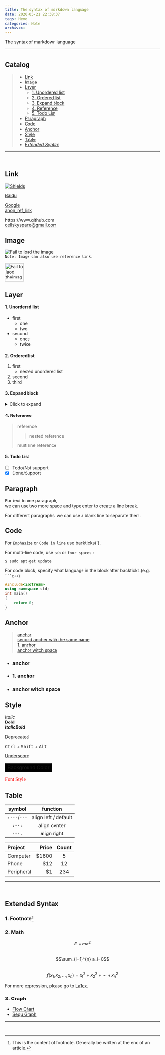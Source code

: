 ```yaml
---
title: The syntax of markdown language
date: 2020-05-21 22:38:37
tags: Hexo
categories: Note
archives: 
---
```


The syntax of markdown language
<!-- more -->
---
# <p align="center"></p> <!-- h1 Title -->  

## **Catalog**  <!--h2 title, and "###" is h3 title ...-->
<!--do not use title-mark("#") in catalog-->
> - [Link](#Link)  
> - [Image](#Image)
> - [Layer](#Layer)
>   - [1. Unordered list](#1-Unordered-list)
>   - [2. Ordered list](#2-Ordered-list)
>   - [3. Expand block](#3-Expand-block)
>   - [4. Reference](#4-Reference)
>   - [5. Todo List](#5-Todo-List)
> - [Paragraph](#Paragraph)
> - [Code](#Code)
> - [Anchor](#Anchor)
> - [Style](#Style)
> - [Table](#Table)
> - [*Extended Syntax*](#Extended-Syntax)

---  
<!--"---" can be replaced with "***" or "___"-->
<br>

## Link

[![Shields](https://img.shields.io/static/v1?label=<Label>&message=<Message>&color=<Color>)](https://shields.io)  

<!--
    Specifying title after link is optinal, separated by space.
    For compatibility, if there is a space in url, fill it with '%20'.
-->
[Baidu](https://www.baidu.com "Baidu")  

<!--reference link-->
[Google][google_main]  
[anon_ref_link][]

[google_main]: https://www.google.com "Google" 
[anon_ref_link]: https://www.bilibili.com

<!--Raw urls and e-mail addresses-->
<https://www.github.com>  
<cellskyspace@gmail.com>  


## Image

![Fail to load the image](../http_html/favicon.ico "qiongmei") <!--can not specify the dimension of the image-->  
`Note: Image can also use reference link.`

<img src="../http_html/qiongmei.jpg" width="60" alt="Fail to laod theimage"></img>  

## Layer

#### 1. Unordered list
* first <!--'*' can be replaced with '-' or '+'-->
  * one
  * two
* second
  * once
  * twice

#### 2. Ordered list
1. first <!--space between "1." and text-->
   * nested unordered list
2. second
3. third

#### 3. Expand block
<details>
<summary>Click to expand</summary>

1. content  

        Content Code

</details>  

#### 4. Reference
> reference
> 
> >nested reference
> 
> multi line reference

#### 5. Todo List
- [ ] Todo/Not support
- [x] Done/Support

## Paragraph
For text in one paragraph,  <!--2 spaces in the end of this line-->  
we can use two more space and type enter to create a line break.  

For different paragraphs, we can use a blank line to separate them.  

## Code

For `Emphasize` or `Code in line` use backticks(`).  

For multi-line code, use `tab` or `four spaces` :
<!--Code blocksare normally indented four spaces or one tab. When they’re in a list, indent them eight spaces or two tabs.-->
    $ sudo apt-get update
  
For code block, specify what language in the block after backticks.(e.g. ` ```c++ `)
```c++
#include<isotream>
using namespace std;
int main()
{
    return 0;
}
```

## Anchor

> [anchor](#anchor)  
> [second ancher with the same name](#anchor-1)  
> [1. anchor](#1-anchor)  
> [anchor witch space](#anchor-witch-space)  


* ### anchor 

* ### 1. anchor

* ### anchor witch space  

## Style

*Italic*   <!--'*' can be replaced with '_'-->  
**Bold**  
***ItalicBold***

~~Deprecated~~

<kbd>Ctrl</kbd> + <kbd>Shift</kbd> + <kbd>Alt</kbd>

<!--The following items do not work in github-->
<u>Underscore</u>
<table><tr><td bgcolor=black>Background Color</td></tr></table> 
<font face="微软" color="red" size=3 >Font Style</font>

## Table

|  symbol    | function    |
| :---:    | :---:       |   
| `:---`/`---`   | align left / default  |
| `:--:`   | align center|
| `---:`   | align right |

| Project    | Price   |  Count  |
|:--------   | -----:  | :----:  |
| Computer   | \$1600  |   5     |
| Phone      | \$12    |   12    |
| Peripheral | \$1     |  234    |

---  
<br>

## Extended Syntax

### 1. Footnote[^fnConent]  

[^fnConent]: This is the content of footnote. Generally be written at the end of an article.

### 2. Math
<!--For formula in line, use single"$", e.g. $E=mc^2$-->
$$E=mc^2$$  
$$\sum_{i=1}^{n} a_i=0$$  
$$f(x_1, x_2, \ldots, x_n) = x_1^2 + x_2^2 + \cdots + x_n^2$$  

For more expression, please go to [LaTex](http://mohu.org/info/symbols/symbols.htm).  

### 3. Graph
- [Flow Chart](https://www.zybuluo.com/mdeditor?url=https://www.zybuluo.com/static/editor/md-help.markdown#7-%E6%B5%81%E7%A8%8B%E5%9B%BE)  
- [Sequ Graph](https://www.zybuluo.com/mdeditor?url=https://www.zybuluo.com/static/editor/md-help.markdown#8-%E5%BA%8F%E5%88%97%E5%9B%BE)

---
<br>

